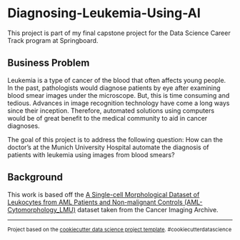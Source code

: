 Diagnosing-Leukemia-Using-AI
============================

This project is part of my final capstone project for the Data Science Career Track program at Springboard.

## Business Problem
Leukemia is a type of cancer of the blood that often affects young people. In the past, pathologists would diagnose patients by eye after examining blood smear images under the microscope. But, this is time consuming and tedious. Advances in image recognition technology have come a long ways since their inception. Therefore, automated solutions using computers would be of great benefit to the medical community to aid in cancer diagnoses.

The goal of this project is to address the following question: How can the doctor’s at the Munich University Hospital automate the diagnosis of patients with leukemia using images from blood smears?

## Background

This work is based off the [A Single-cell Morphological Dataset of Leukocytes from AML Patients and Non-malignant Controls (AML-Cytomorphology_LMU)](https://wiki.cancerimagingarchive.net/pages/viewpage.action?pageId=61080958#61080958bcab02c187174a288dbcbf95d26179e8) dataset taken from the Cancer Imaging Archive.


--------

<p><small>Project based on the <a target="_blank" href="https://drivendata.github.io/cookiecutter-data-science/">cookiecutter data science project template</a>. #cookiecutterdatascience</small></p>

